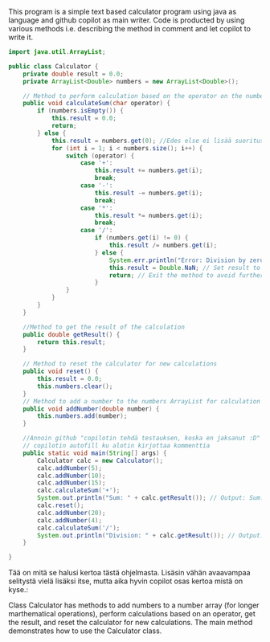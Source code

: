 This program is a simple text based calculator program using java as language and github copilot as main writer.
Code is producted by using various methods i.e. describing the method in comment and let copilot to write it. 

```java
import java.util.ArrayList;

public class Calculator {
    private double result = 0.0;
    private ArrayList<Double> numbers = new ArrayList<Double>();

    // Method to perform calculation based on the operator on the numbers ArrayList (Tekee just niiku käskin ":D")
    public void calculateSum(char operator) {
        if (numbers.isEmpty()) {
            this.result = 0.0;
            return;
        } else {
            this.result = numbers.get(0); //Edes else ei lisää suorituskykyä, mutta näyttää paremmalta :D
            for (int i = 1; i < numbers.size(); i++) {
                switch (operator) {
                    case '+':
                        this.result += numbers.get(i);
                        break;
                    case '-':
                        this.result -= numbers.get(i);
                        break;
                    case '*':
                        this.result *= numbers.get(i);
                        break;
                    case '/':
                        if (numbers.get(i) != 0) {
                            this.result /= numbers.get(i);
                        } else {
                            System.err.println("Error: Division by zero");
                            this.result = Double.NaN; // Set result to NaN on division by zero
                            return; // Exit the method to avoid further calculations  //Piti vähä kettuilla nii alko pelaa :D
                        }
                }
            }
        }
    }

    //Method to get the result of the calculation
    public double getResult() {
        return this.result;
    }

    // Method to reset the calculator for new calculations
    public void reset() {
        this.result = 0.0;
        this.numbers.clear();
    }
    // Method to add a number to the numbers ArrayList for calculation
    public void addNumber(double number) {
        this.numbers.add(number);
    }

    //Annoin github "copilotin tehdä testauksen, koska en jaksanut :D" Lainausmerkeis
    // copilotin autofill ku alotin kirjottaa kommenttia
    public static void main(String[] args) {
        Calculator calc = new Calculator();
        calc.addNumber(5);
        calc.addNumber(10);
        calc.addNumber(15);
        calc.calculateSum('+');
        System.out.println("Sum: " + calc.getResult()); // Output: Sum: 30.0
        calc.reset();
        calc.addNumber(20);
        calc.addNumber(4);
        calc.calculateSum('/');
        System.out.println("Division: " + calc.getResult()); // Output: Division: 5.0
    }

}
```
Tää on mitä se halusi kertoa tästä ohjelmasta. Lisäsin vähän avaavampaa selitystä vielä lisäksi itse, mutta aika 
hyvin copilot osas kertoa mistä on kyse.:

Class Calculator has methods to add numbers to a number array (for longer marthematical operations), perform calculations 
based on an operator, get the result, and reset  the calculator for new calculations. The main method demonstrates how
to use the Calculator class.